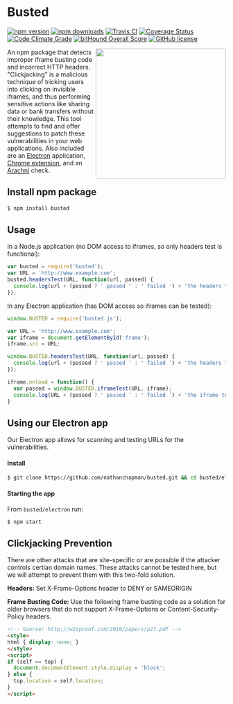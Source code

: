 # Busted
[![npm version](https://img.shields.io/npm/v/busted.svg)](https://www.npmjs.org/package/busted)
[![npm downloads](https://img.shields.io/npm/dt/busted.svg)](https://www.npmjs.org/package/busted)
[![Travis CI](https://travis-ci.org/nathanchapman/busted.svg)](https://travis-ci.org/nathanchapman/busted)
[![Coverage Status](https://coveralls.io/repos/github/nathanchapman/busted/badge.svg?branch=master)](https://coveralls.io/github/nathanchapman/busted?branch=master)
[![Code Climate Grade](https://codeclimate.com/github/nathanchapman/busted/badges/gpa.svg)](https://codeclimate.com/github/nathanchapman/busted)
[![bitHound Overall Score](https://www.bithound.io/github/nathanchapman/busted/badges/score.svg)](https://www.bithound.io/github/nathanchapman/busted)
[![GitHub license](https://img.shields.io/github/license/nathanchapman/busted.svg)](https://github.com/nathanchapman/busted/blob/master/LICENSE)

<img align="right" width="300" src="http://www.dafont.com/forum/attach/orig/5/5/554705.png">

An npm package that detects improper iframe busting code and incorrect HTTP headers. "Clickjacking" is a malicious technique of tricking users into clicking on invisible iframes, and thus performing sensitive actions like sharing data or bank transfers without their knowledge. This tool attempts to find and offer suggestions to patch these vulnerabilities in your web applications. Also included are an [Electron](http://electron.atom.io/) application, [Chrome extension](https://chrome.google.com/webstore/detail/busted/nhlicbgagiecfehanppnblhoglonondm), and an [Arachni](http://www.arachni-scanner.com/) check.


## Install npm package
```sh
$ npm install busted
```

## Usage
In a Node.js application (no DOM access to iframes, so only headers test is functional):
```javascript
var busted = require('busted');
var URL = 'http://www.example.com';
busted.headersTest(URL, function(url, passed) {
  console.log(url + (passed ? ' passed ' : ' failed ') + 'the headers test.');
});
```

In any Electron application (has DOM access so iframes can be tested):
```javascript
window.BUSTED = require('busted.js');

var URL = 'http://www.example.com';
var iframe = document.getElementById('frame');
iframe.src = URL;

window.BUSTED.headersTest(URL, function(url, passed) {
  console.log(url + (passed ? ' passed ' : ' failed ') + 'the headers test.');
});

iframe.onload = function() {
  var passed = window.BUSTED.iframeTest(URL, iframe);
  console.log(URL + (passed ? ' passed ' : ' failed ') + 'the iframe test.');
}
```

## Using our Electron app
Our Electron app allows for scanning and testing URLs for the vulnerabilities.
#### Install
```sh
$ git clone https://github.com/nathanchapman/busted.git && cd busted/electron && npm install
```
#### Starting the app
From `busted/electron` run:
```sh
$ npm start
```

## Clickjacking Prevention
There are other attacks that are site-specific or are possible if the attacker controls certian domain names. These attacks cannot be tested here, but we will attempt to prevent them with this two-fold solution.

__Headers:__ Set X-Frame-Options header to DENY or SAMEORIGIN

__Frame Busting Code:__ Use the following frame busting code as a solution for older browsers that do not support X-Frame-Options or Content-Security-Policy headers.
```html
<!-- Source: http://w2spconf.com/2010/papers/p27.pdf -->
<style>
html { display: none; }
</style>
<script>
if (self == top) {
  document.documentElement.style.display = 'block';
} else {
  top.location = self.location;
}
</script>
```
